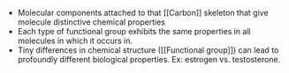 - Molecular components attached to that [[Carbon]] skeleton that give molecule distinctive chemical properties
- Each type of functional group exhibits the same properties in all molecules in which it occurs in.
- Tiny differences in chemical structure ([[Functional group]]) can lead to profoundly different biological properties. Ex: estrogen vs. testosterone.